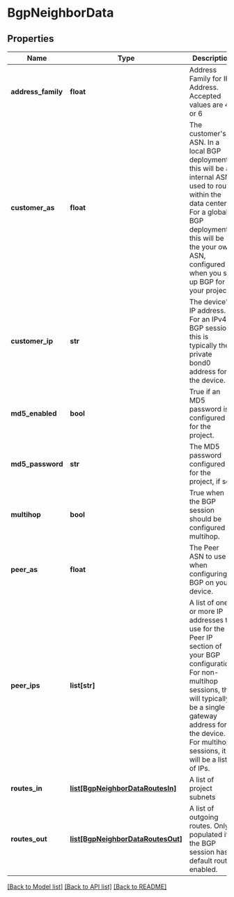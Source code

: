 # BgpNeighborData


## Properties
Name | Type | Description | Notes
------------ | ------------- | ------------- | -------------
**address_family** | **float** | Address Family for IP Address. Accepted values are 4 or 6 | [optional] 
**customer_as** | **float** | The customer&#39;s ASN. In a local BGP deployment, this will be an internal ASN used to route within the data center. For a global BGP deployment, this will be the your own ASN, configured when you set up BGP for your project. | [optional] 
**customer_ip** | **str** | The device&#39;s IP address. For an IPv4 BGP session, this is typically the private bond0 address for the device. | [optional] 
**md5_enabled** | **bool** | True if an MD5 password is configured for the project. | [optional] 
**md5_password** | **str** | The MD5 password configured for the project, if set. | [optional] 
**multihop** | **bool** | True when the BGP session should be configured as multihop. | [optional] 
**peer_as** | **float** | The Peer ASN to use when configuring BGP on your device. | [optional] 
**peer_ips** | **list[str]** | A list of one or more IP addresses to use for the Peer IP section of your BGP configuration. For non-multihop sessions, this will typically be a single gateway address for the device. For multihop sessions, it will be a list of IPs. | [optional] 
**routes_in** | [**list[BgpNeighborDataRoutesIn]**](BgpNeighborDataRoutesIn.md) | A list of project subnets | [optional] 
**routes_out** | [**list[BgpNeighborDataRoutesOut]**](BgpNeighborDataRoutesOut.md) | A list of outgoing routes. Only populated if the BGP session has default route enabled. | [optional] 

[[Back to Model list]](../README.md#documentation-for-models) [[Back to API list]](../README.md#documentation-for-api-endpoints) [[Back to README]](../README.md)


